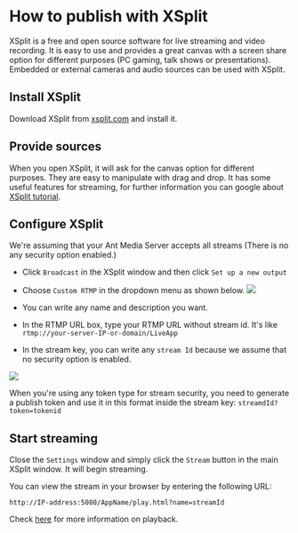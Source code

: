# How to publish with XSplit

XSplit is a free and open source software for live streaming and video recording. It is easy to use and provides a great canvas with a screen share option for different purposes (PC gaming, talk shows or presentations). Embedded or external cameras and audio sources can be used with XSplit.

## Install XSplit

Download XSplit from [xsplit.com](https://www.xsplit.com/) and install it. 

## Provide sources

When you open  XSplit, it will ask for the canvas option for different purposes. They are easy to manipulate with drag and drop. It has some useful features for streaming, for further information you can google about [XSplit tutorial](https://www.google.com/search?q=XSplit+tutorial).

## Configure XSplit

We're assuming that your Ant Media Server accepts all streams (There is no any security option enabled.)

*   Click ```Broadcast``` in the XSplit window and then click ```Set up a new output```
*   Choose ```Custom RTMP``` in the dropdown menu as shown below.
    ![](@site/static/img/publish-live-stream/XSplit/XSplit-Custom-RTMP.png)

*   You can write any name and description you want.
*   In the RTMP URL box, type your RTMP URL without stream id. It's like ```rtmp://your-server-IP-or-domain/LiveApp``` 
*   In the stream key, you can write any ```stream Id``` because we assume that no security option is enabled.

![](@site/static/img/publish-live-stream/XSplit/XSplit-settings.png)

When you're using any token type for stream security,  you need to generate a publish token and use it in this format inside the stream key: ```streamdId?token=tokenid```

## Start streaming

Close the ```Settings``` window and simply click the ```Stream``` button in the main XSplit window. It will begin streaming.

You can view the stream in your browser by entering the following URL:

```http://IP-address:5080/AppName/play.html?name=streamId```

Check [here](https://antmedia.io/docs/category/playing-live-streams/) for more information on playback.
